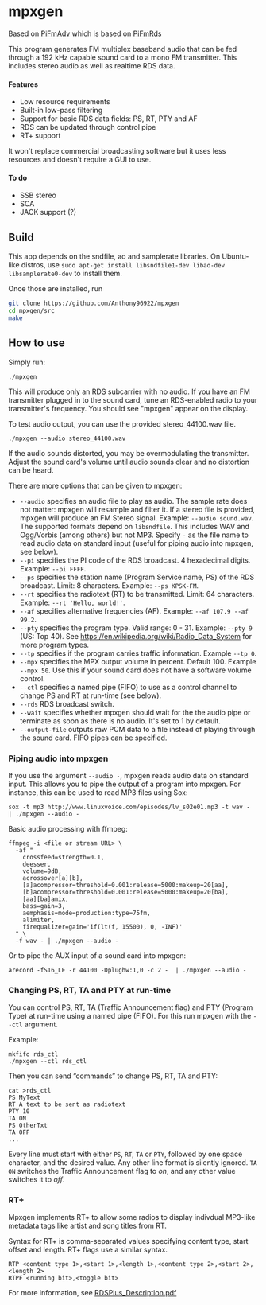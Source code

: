 # mpxgen
Based on [PiFmAdv](https://github.com/miegl/PiFmAdv) which is based on [PiFmRds](https://github.com/ChristopheJacquet/PiFmRds)

This program generates FM multiplex baseband audio that can be fed through a 192 kHz capable sound card to a mono FM transmitter. This includes stereo audio as well as realtime RDS data.

#### Features
- Low resource requirements
- Built-in low-pass filtering
- Support for basic RDS data fields: PS, RT, PTY and AF
- RDS can be updated through control pipe
- RT+ support

It won't replace commercial broadcasting software but it uses less resources and doesn't require a GUI to use.

#### To do
- SSB stereo
- SCA
- JACK support (?)

## Build
This app depends on the sndfile, ao and samplerate libraries. On Ubuntu-like distros, use `sudo apt-get install libsndfile1-dev libao-dev libsamplerate0-dev` to install them.

Once those are installed, run
```sh
git clone https://github.com/Anthony96922/mpxgen
cd mpxgen/src
make
```

## How to use
Simply run:
```
./mpxgen
```
This will produce only an RDS subcarrier with no audio. If you have an FM transmitter plugged in to the sound card, tune an RDS-enabled radio to your transmitter's frequency. You should see "mpxgen" appear on the display.

To test audio output, you can use the provided stereo_44100.wav file.
```
./mpxgen --audio stereo_44100.wav
```
If the audio sounds distorted, you may be overmodulating the transmitter. Adjust the sound card's volume until audio sounds clear and no distortion can be heard.

There are more options that can be given to mpxgen:
* `--audio` specifies an audio file to play as audio. The sample rate does not matter: mpxgen will resample and filter it. If a stereo file is provided, mpxgen will produce an FM Stereo signal. Example: `--audio sound.wav`. The supported formats depend on `libsndfile`. This includes WAV and Ogg/Vorbis (among others) but not MP3. Specify `-` as the file name to read audio data on standard input (useful for piping audio into mpxgen, see below).
* `--pi` specifies the PI code of the RDS broadcast. 4 hexadecimal digits. Example: `--pi FFFF`.
* `--ps` specifies the station name (Program Service name, PS) of the RDS broadcast. Limit: 8 characters. Example: `--ps KPSK-FM`.
* `--rt` specifies the radiotext (RT) to be transmitted. Limit: 64 characters. Example:  `--rt 'Hello, world!'`.
* `--af` specifies alternative frequencies (AF). Example:  `--af 107.9 --af 99.2`.
* `--pty` specifies the program type. Valid range: 0 - 31. Example: `--pty 9` (US: Top 40). See https://en.wikipedia.org/wiki/Radio_Data_System for more program types.
* `--tp` specifies if the program carries traffic information.  Example `--tp 0`.
* `--mpx` specifies the MPX output volume in percent. Default 100. Example `--mpx 50`. Use this if your sound card does not have a software volume control.
* `--ctl` specifies a named pipe (FIFO) to use as a control channel to change PS and RT at run-time (see below).
* `--rds` RDS broadcast switch.
* `--wait` specifies whether mpxgen should wait for the the audio pipe or terminate as soon as there is no audio. It's set to 1 by default.
* `--output-file` outputs raw PCM data to a file instead of playing through the sound card. FIFO pipes can be specified.

### Piping audio into mpxgen
If you use the argument `--audio -`, mpxgen reads audio data on standard input. This allows you to pipe the output of a program into mpxgen. For instance, this can be used to read MP3 files using Sox:
```
sox -t mp3 http://www.linuxvoice.com/episodes/lv_s02e01.mp3 -t wav -  | ./mpxgen --audio -
```
Basic audio processing with ffmpeg:
```
ffmpeg -i <file or stream URL> \
  -af "
    crossfeed=strength=0.1,
    deesser,
    volume=9dB,
    acrossover[a][b],
    [a]acompressor=threshold=0.001:release=5000:makeup=20[aa],
    [b]acompressor=threshold=0.001:release=5000:makeup=20[ba],
    [aa][ba]amix,
    bass=gain=3,
    aemphasis=mode=production:type=75fm,
    alimiter,
    firequalizer=gain='if(lt(f, 15500), 0, -INF)'
  " \
  -f wav - | ./mpxgen --audio -
```
Or to pipe the AUX input of a sound card into mpxgen:
```
arecord -fS16_LE -r 44100 -Dplughw:1,0 -c 2 -  | ./mpxgen --audio -
```
### Changing PS, RT, TA and PTY at run-time
You can control PS, RT, TA (Traffic Announcement flag) and PTY (Program Type) at run-time using a named pipe (FIFO). For this run mpxgen with the `--ctl` argument.

Example:
```
mkfifo rds_ctl
./mpxgen --ctl rds_ctl
```
Then you can send “commands” to change PS, RT, TA and PTY:
```
cat >rds_ctl
PS MyText
RT A text to be sent as radiotext
PTY 10
TA ON
PS OtherTxt
TA OFF
...
```
Every line must start with either `PS`, `RT`, `TA` or `PTY`, followed by one space character, and the desired value. Any other line format is silently ignored. `TA ON` switches the Traffic Announcement flag to *on*, and any other value switches it to *off*.

### RT+
Mpxgen implements RT+ to allow some radios to display indivdual MP3-like metadata tags like artist and song titles from RT.

Syntax for RT+ is comma-separated values specifying content type, start offset and length. RT+ flags use a similar syntax.
```
RTP <content type 1>,<start 1>,<length 1>,<content type 2>,<start 2>,<length 2>
RTPF <running bit>,<toggle bit>
```
For more information, see [RDSPlus_Description.pdf](https://web.archive.org/web/20170312183239/http://www.nprlabs.org/sites/nprlabs/files/documents/pad/RDSPlus_Description.pdf)
